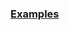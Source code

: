 
### [Examples](https://github.com/Mircea-MMXXI/azapy/blob/main/scripts/analyzers/SDAnalyzer_examples.py)
